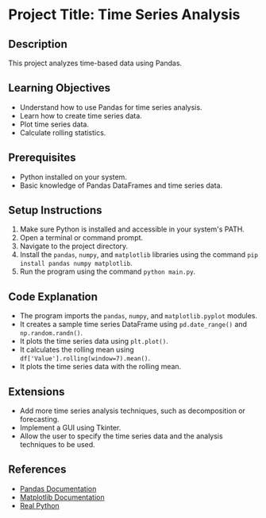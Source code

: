 # Project Title: Time Series Analysis

## Description
This project analyzes time-based data using Pandas.

## Learning Objectives
- Understand how to use Pandas for time series analysis.
- Learn how to create time series data.
- Plot time series data.
- Calculate rolling statistics.

## Prerequisites
- Python installed on your system.
- Basic knowledge of Pandas DataFrames and time series data.

## Setup Instructions
1.  Make sure Python is installed and accessible in your system's PATH.
2.  Open a terminal or command prompt.
3.  Navigate to the project directory.
4.  Install the `pandas`, `numpy`, and `matplotlib` libraries using the command `pip install pandas numpy matplotlib`.
5.  Run the program using the command `python main.py`.

## Code Explanation
- The program imports the `pandas`, `numpy`, and `matplotlib.pyplot` modules.
- It creates a sample time series DataFrame using `pd.date_range()` and `np.random.randn()`.
- It plots the time series data using `plt.plot()`.
- It calculates the rolling mean using `df['Value'].rolling(window=7).mean()`.
- It plots the time series data with the rolling mean.

## Extensions
- Add more time series analysis techniques, such as decomposition or forecasting.
- Implement a GUI using Tkinter.
- Allow the user to specify the time series data and the analysis techniques to be used.

## References
- [Pandas Documentation](https://pandas.pydata.org/docs/)
- [Matplotlib Documentation](https://matplotlib.org/stable/api/_as_gen/matplotlib.pyplot.html)
- [Real Python](https://realpython.com/)
